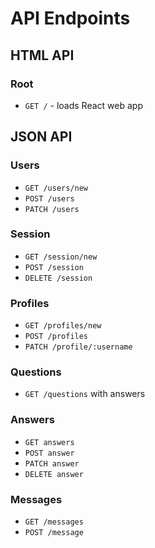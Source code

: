 # API Endpoints

## HTML API

### Root

- `GET /` - loads React web app


## JSON API

### Users

- `GET /users/new`
- `POST /users`
- `PATCH /users`

### Session

- `GET /session/new`
- `POST /session`
- `DELETE /session`



### Profiles

- `GET /profiles/new`
- `POST /profiles`
- `PATCH /profile/:username`

### Questions

- `GET /questions` with answers


### Answers

- `GET answers`
- `POST answer`
- `PATCH answer`
- `DELETE answer`

### Messages

- `GET /messages`
- `POST /message`
